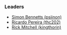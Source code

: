 ### Leaders
* [Simon Bennetts (psiinon)](mailto:psiinon@gmail.com)
* [Ricardo Pereira (thc202)](mailto:thc202@gmail.com)
* [Rick Mitchell (kingthorin)](mailto:kingthorin@gmail.com)
